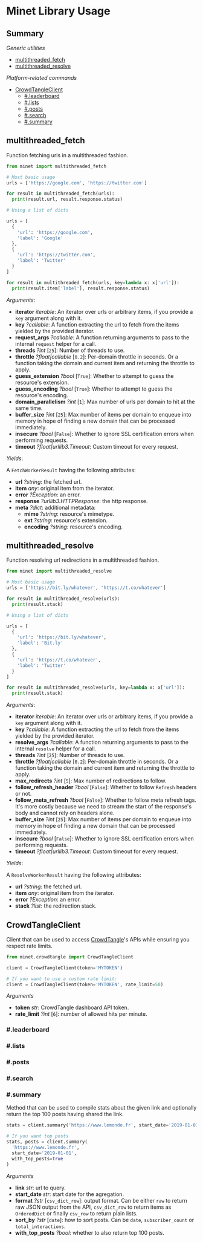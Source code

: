 # Minet Library Usage

## Summary

*Generic utilities*

* [multithreaded_fetch](#multithreaded_fetch)
* [multithreaded_resolve](#multithreaded_resolve)

*Platform-related commands*

* [CrowdTangleClient](#crowdtangleclient)
  * [#.leaderboard](#leaderboard)
  * [#.lists](#lists)
  * [#.posts](#posts)
  * [#.search](#search)
  * [#.summary](#summary)

## multithreaded_fetch

Function fetching urls in a multithreaded fashion.

```python
from minet import multithreaded_fetch

# Most basic usage
urls = ['https://google.com', 'https://twitter.com']

for result in multithreaded_fetch(urls):
  print(result.url, result.response.status)

# Using a list of dicts

urls = [
  {
    'url': 'https://google.com',
    'label': 'Google'
  },
  {
    'url': 'https://twitter.com',
    'label': 'Twitter'
  }
]

for result in multithreaded_fetch(urls, key=lambda x: x['url']):
  print(result.item['label'], result.response.status)
```

*Arguments*:

* **iterator** *iterable*: An iterator over urls or arbitrary items, if you provide a `key` argument along with it.
* **key** *?callable*: A function extracting the url to fetch from the items yielded by the provided iterator.
* **request_args** *?callable*: A function returning arguments to pass to the internal `request` helper for a call.
* **threads** *?int* [`25`]: Number of threads to use.
* **throttle** *?float|callable* [`0.2`]: Per-domain throttle in seconds. Or a function taking the domain and current item and returning the throttle to apply.
* **guess_extension** *?bool* [`True`]: Whether to attempt to guess the resource's extension.
* **guess_encoding** *?bool* [`True`]: Whether to attempt to guess the resource's encoding.
* **domain_parallelism** *?int* [`1`]: Max number of urls per domain to hit at the same time.
* **buffer_size** *?int* [`25`]: Max number of items per domain to enqueue into memory in hope of finding a new domain that can be processed immediately.
* **insecure** *?bool* [`False`]: Whether to ignore SSL certification errors when performing requests.
* **timeout** *?float|urllib3.Timeout*: Custom timeout for every request.

*Yields*:

A `FetchWorkerResult` having the following attributes:

* **url** *?string*: the fetched url.
* **item** *any*: original item from the iterator.
* **error** *?Exception*: an error.
* **response** *?urllib3.HTTPResponse*: the http response.
* **meta** *?dict*: additional metadata:
  * **mime** *?string*: resource's mimetype.
  * **ext** *?string*: resource's extension.
  * **encoding** *?string*: resource's encoding.


## multithreaded_resolve

Function resolving url redirections in a multithreaded fashion.

```python
from minet import multithreaded_resolve

# Most basic usage
urls = ['https://bit.ly/whatever', 'https://t.co/whatever']

for result in multithreaded_resolve(urls):
  print(result.stack)

# Using a list of dicts

urls = [
  {
    'url': 'https://bit.ly/whatever',
    'label': 'Bit.ly'
  },
  {
    'url': 'https://t.co/whatever',
    'label': 'Twitter'
  }
]

for result in multithreaded_resolve(urls, key=lambda x: x['url']):
  print(result.stack)
```

*Arguments*:

* **iterator** *iterable*: An iterator over urls or arbitrary items, if you provide a `key` argument along with it.
* **key** *?callable*: A function extracting the url to fetch from the items yielded by the provided iterator.
* **resolve_args** *?callable*: A function returning arguments to pass to the internal `resolve` helper for a call.
* **threads** *?int* [`25`]: Number of threads to use.
* **throttle** *?float|callable* [`0.2`]: Per-domain throttle in seconds. Or a function taking the domain and current item and returning the throttle to apply.
* **max_redirects** *?int* [`5`]: Max number of redirections to follow.
* **follow_refresh_header** *?bool* [`False`]: Whether to follow `Refresh` headers or not.
* **follow_meta_refresh** *?bool* [`False`]: Whether to follow meta refresh tags. It's more costly because we need to stream the start of the response's body and cannot rely on headers alone.
* **buffer_size** *?int* [`25`]: Max number of items per domain to enqueue into memory in hope of finding a new domain that can be processed immediately.
* **insecure** *?bool* [`False`]: Whether to ignore SSL certification errors when performing requests.
* **timeout** *?float|urllib3.Timeout*: Custom timeout for every request.

*Yields*:

A `ResolveWorkerResult` having the following attributes:

* **url** *?string*: the fetched url.
* **item** *any*: original item from the iterator.
* **error** *?Exception*: an error.
* **stack** *?list*: the redirection stack.

## CrowdTangleClient

Client that can be used to access [CrowdTangle](https://www.crowdtangle.com/)'s APIs while ensuring you respect rate limits.

```python
from minet.crowdtangle import CrowdTangleClient

client = CrowdTangleClient(token='MYTOKEN')

# If you want to use a custom rate limit:
client = CrowdTangleClient(token='MYTOKEN', rate_limit=50)
```

*Arguments*

* **token** *str*: CrowdTangle dashboard API token.
* **rate_limit** *?int* [`6`]: number of allowed hits per minute.

### #.leaderboard

### #.lists

### #.posts

### #.search

### #.summary

Method that can be used to compile stats about the given link and optionally return the top 100 posts having shared the link.

```python
stats = client.summary('https://www.lemonde.fr', start_date='2019-01-01')

# If you want top posts
stats, posts = client.summary(
  'https://www.lemonde.fr',
  start_date='2019-01-01',
  with_top_posts=True
)
```

*Arguments*

* **link** *str*: url to query.
* **start_date** *str*: start date for the agregation.
* **format** *?str* [`csv_dict_row`]: output format. Can be either `raw` to return raw JSON output from the API, `csv_dict_row` to return items as `OrderedDict` or finally `csv_row` to return plain lists.
* **sort_by** *?str* [`date`]: how to sort posts. Can be `date`, `subscriber_count` or `total_interactions`.
* **with_top_posts** *?bool*: whether to also return top 100 posts.
